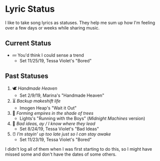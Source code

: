 # Lyric Status
I like to take song lyrics as statuses. They help me sum up how I'm feeling over a few days or weeks while sharing music.

## Current Status
- 💤 You'd think I could sense a trend
	- Set 11/25/19, Tessa Violet's "Bored"

## Past Statuses
1. 🕊️ *Handmade Heaven*
	- Set 2/9/19, Marina's "Handmade Heaven"
2. ⏳ *Backup makeshift life*
	- Imogen Heap's "Wait it Out"
3. 🌳 *Forming empires in the shade of trees*
	- Lights's "Running with the Boys" (*Midnight Machines* version)
4. 🍃 *Bad ideas, ay / I know where they lead*
	- Set 8/24/19, Tessa Violet's "Bad Ideas"
5. ⏰ *I’m stayin' up too late just so I can stay awake*
	- Set 11/23/19, Tessa Violet's "Bored"

I didn't log all of them when I was first starting to do this, so I might have missed some and don't have the dates of some others.
